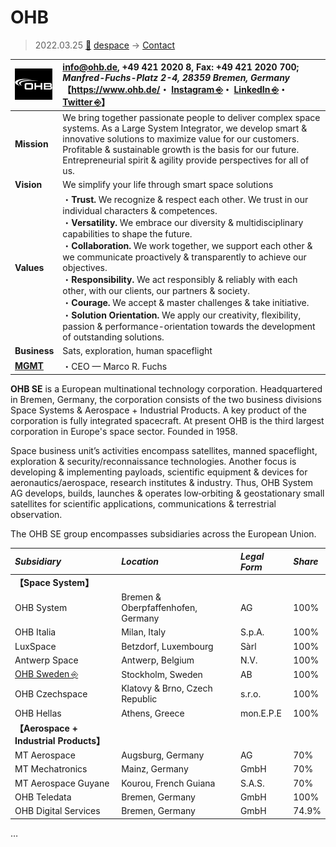 # OHB
> 2022.03.25 [🚀](../../index/index.md) [despace](../index.md) → [Contact](../contact.md)

|[![](../f/contact/o/ohb_logo1_thumb.webp)](../f/contact/o/ohb_logo1.webp)|<info@ohb.de>, +49 421 2020 8, Fax: +49 421 2020 700;<br> *Manfred-Fuchs-Platz 2-4, 28359 Bremen, Germany*<br> 【<https://www.ohb.de/>・ [Instagram ⎆](https://www.instagram.com/ohb_se/)・ [LinkedIn ⎆](https://www.linkedin.com/company/255297/)・ [Twitter ⎆](https://twitter.com/OHB_SE)】|
|:--|:--|
|**Mission**|We bring together passionate people to deliver complex space systems. As a Large System Integrator, we develop smart & innovative solutions to maximize value for our customers. Profitable & sustainable growth is the basis for our future. Entrepreneurial spirit & agility provide perspectives for all of us.|
|**Vision**|We simplify your life through smart space solutions|
|**Values**|・**Trust.** We recognize & respect each other. We trust in our individual characters & competences.<br> ・**Versatility.** We embrace our diversity & multidisciplinary capabilities to shape the future.<br> ・**Collaboration.** We work together, we support each other & we communicate proactively & transparently to achieve our objectives.<br> ・**Responsibility.** We act responsibly & reliably with each other, with our clients, our partners & society.<br> ・**Courage.** We accept & master challenges & take initiative.<br> ・**Solution Orientation.** We apply our creativity, flexibility, passion & performance-orientation towards the development of outstanding solutions.|
|**Business**|Sats, exploration, human spaceflight|
|**[MGMT](../mgmt.md)**|・CEO — Marco R. Fuchs|

**OHB SE** is a European multinational technology corporation. Headquartered in Bremen, Germany, the corporation consists of the two business divisions Space Systems & Aerospace + Industrial Products. A key product of the corporation is fully integrated spacecraft. At present OHB is the third largest corporation in Europe's space sector. Founded in 1958.

Space business unit’s activities encompass satellites, manned spaceflight, exploration & security/reconnaissance technologies. Another focus is developing & implementing payloads, scientific equipment & devices for aeronautics/aerospace, research institutes & industry. Thus, OHB System AG develops, builds, launches & operates low‑orbiting & geostationary small satellites for scientific applications, communications & terrestrial observation.

The OHB SE group encompasses subsidiaries across the European Union.

|*Subsidiary*|*Location*|*Legal Form*|*Share*|
|:--|:--|:--|:--|
|**【Space System】**| | | |
|OHB System|Bremen & Oberpfaffenhofen, Germany|AG|100%|
|OHB Italia|Milan, Italy|S.p.A.|100%|
|LuxSpace|Betzdorf, Luxembourg|Sàrl|100%|
|Antwerp Space|Antwerp, Belgium|N.V.|100%|
|[OHB Sweden ⎆](https://www.ohb-sweden.se/)|Stockholm, Sweden|AB|100%|
|OHB Czechspace|Klatovy & Brno, Czech Republic|s.r.o.|100%|
|OHB Hellas|Athens, Greece|mon.E.P.E|100%|
|**【Aerospace + Industrial Products】**| | | |
|MT Aerospace|Augsburg, Germany|AG|70%|
|MT Mechatronics|Mainz, Germany|GmbH|70%|
|MT Aerospace Guyane|Kourou, French Guiana|S.A.S.|70%|
|OHB Teledata|Bremen, Germany|GmbH|100%|
|OHB Digital Services|Bremen, Germany|GmbH|74.9% |

<p style="page-break-after:always"> </p>

…
